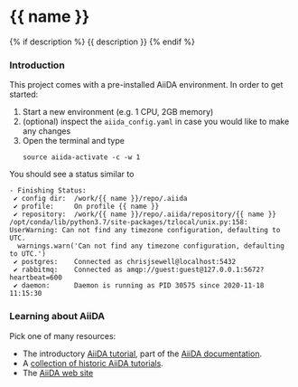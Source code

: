 # {{ name }}
{% if description %}
{{ description }}
{% endif %}

### Introduction

This project comes with a pre-installed AiiDA environment. In order to get started:

 1. Start a new environment (e.g. 1 CPU, 2GB memory)
 1. (optional) inspect the `aiida_config.yaml` in case you would like to make any changes
 1. Open the terminal and type
    ```
    source aiida-activate -c -w 1
    ```

You should see a status similar to
```
- Finishing Status:
 ✔ config dir:  /work/{{ name }}/repo/.aiida
 ✔ profile:     On profile {{ name }}
 ✔ repository:  /work/{{ name }}/repo/.aiida/repository/{{ name }}
/opt/conda/lib/python3.7/site-packages/tzlocal/unix.py:158: UserWarning: Can not find any timezone configuration, defaulting to UTC.
  warnings.warn('Can not find any timezone configuration, defaulting to UTC.')
 ✔ postgres:    Connected as chrisjsewell@localhost:5432
 ✔ rabbitmq:    Connected as amqp://guest:guest@127.0.0.1:5672?heartbeat=600
 ✔ daemon:      Daemon is running as PID 30575 since 2020-11-18 11:15:30
 ```

### Learning about AiiDA

Pick one of many resources:

 * The introductory [AiiDA tutorial](https://aiida.readthedocs.io/projects/aiida-core/en/latest/intro/tutorial.html), part of the [AiiDA documentation](https://aiida.readthedocs.io).
 * A [collection of historic AiiDA tutorials](https://aiida-tutorials.readthedocs.io/en/latest/).
 * The [AiiDA web site](http://www.aiida.net)
